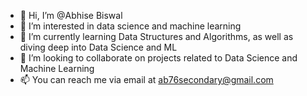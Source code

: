 - 👋 Hi, I’m @Abhise Biswal
- 👀 I’m interested in data science and machine learning
- 🌱 I’m currently learning Data Structures and Algorithms, as well as diving deep into Data Science and ML
- 💞️ I’m looking to collaborate on projects related to Data Science and Machine Learning
- 📫 You can reach me via email at ab76secondary@gmail.com
